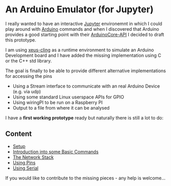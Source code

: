 # An Arduino Emulator (for Jupyter)

I really wanted to have an interactive [Jupyter](https://jupyter.org/) environemnt in which I could play around with [Arduino](https://www.arduino.cc/) commands and when I discovered that Arduino provides a good starting point with their [ArduinoCore-API](https://github.com/arduino/ArduinoCore-API/tree/105276f8d81413391b14a3dc6c80180ee9e33d56) I decided to draft this prototype.

I am using [xeus-cling](https://github.com/jupyter-xeus/xeus-cling) as a runtime environment to simulate an Arduino Development board and I have added the missing implementation using C or the C++ std library.

The goal is finally to be able to provide different alternative implementations for accessing the pins
- Using a Stream interface to communicate with an real Arduino Device (e.g. via udp)
- Using some standard Linux userspace APIs for GPIO
- Using wiringPI to be run on a Raspberry PI
- Output to a file from where it can be analysed

I have a __first working prototype__ ready but naturally there is still a lot to do:

## Content
- [Setup](01-Setup.ipynb)
- [Introduction into some Basic Commands](02-BasicCommands.ipynb)
- [The Network Stack](03-Network.ipynb)
- [Using Pins](04-Pins.ipynb)
- [Using Serial](05-Serial.ipynb)

If you would like to contribute to the missing pieces - any help is welcome...
